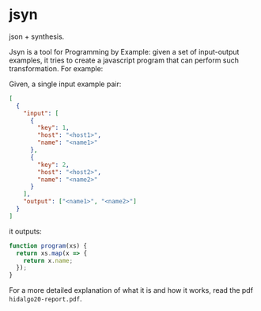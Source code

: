 # jsyn

json + synthesis.

Jsyn is a tool for Programming by Example: given a set of input-output examples,
it tries to create a javascript program that can perform such transformation.
For example:

Given, a single input example pair:

```json
[
  {
    "input": [
      {
        "key": 1,
        "host": "<host1>",
        "name": "<name1>"
      },
      {
        "key": 2,
        "host": "<host2>",
        "name": "<name2>"
      }
    ],
    "output": ["<name1>", "<name2>"]
  }
]
```

it outputs:

```javascript
function program(xs) {
  return xs.map(x => {
    return x.name;
  });
}
```

For a more detailed explanation of what it is and how it works,
read the pdf `hidalgo20-report.pdf`.
